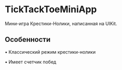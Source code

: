 # TickTackToeMiniApp

Мини-игра Крестики-Нолики, написанная на UIKit.


## Особенности

• Классический режим крестики-нолики

• Имеет счетчик побед
